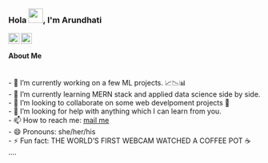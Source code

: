 ### Hola <img src="https://github.com/TheDudeThatCode/TheDudeThatCode/blob/master/Assets/Hi.gif" width="29px">, I'm Arundhati  
<a href="https://twitter.com/Arundhati_S_">
<img align="left" alt="Arundhati's Twitter" width="22px" src="https://cdn.jsdelivr.net/npm/simple-icons@v3/icons/twitter.svg" />
</a>



<a href="https://medium.com/@arundhatisharma1098">
<img align="left" alt="Arundhati's Medium" width="22px" src="https://cdn.jsdelivr.net/npm/simple-icons@v3/icons/medium.svg" />
</a><br/>    

#### About Me   
<br/>
- 🔭 I’m currently working on a few ML projects. 📈📉📊<br/>
- 🌱 I’m currently learning MERN stack and applied data science side by side.<br/>  
- 👯 I’m looking to collaborate on some web develpoment projects 👀<br/>
- 🤔 I’m looking for help with anything which I can learn from you.<br/>
- 📫 How to reach me: <a href="mailto:arundhatisharma1099@gmail.com">mail me</a><br/>
- 😄 Pronouns: she/her/his<br/>
- ⚡ Fun fact: THE WORLD’S FIRST WEBCAM WATCHED A COFFEE POT ☕ ....<br/>

